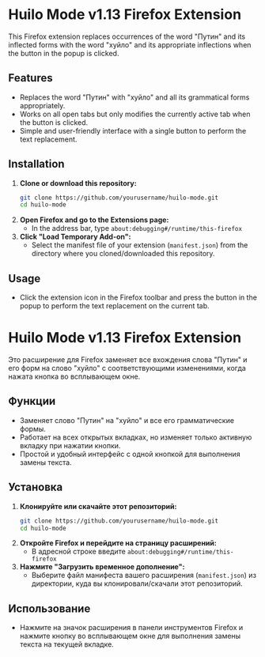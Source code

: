 

# Huilo Mode v1.13 Firefox Extension

This Firefox extension replaces occurrences of the word "Путин" and its inflected forms with the word "хуйло" and its appropriate inflections when the button in the popup is clicked.

## Features

- Replaces the word "Путин" with "хуйло" and all its grammatical forms appropriately.
- Works on all open tabs but only modifies the currently active tab when the button is clicked.
- Simple and user-friendly interface with a single button to perform the text replacement.

## Installation

1. **Clone or download this repository:**
   ```bash
   git clone https://github.com/yourusername/huilo-mode.git
   cd huilo-mode
   ```
2. **Open Firefox and go to the Extensions page:**
   - In the address bar, type `about:debugging#/runtime/this-firefox`
3. **Click "Load Temporary Add-on":**
   - Select the manifest file of your extension (`manifest.json`) from the directory where you cloned/downloaded this repository.

## Usage

- Click the extension icon in the Firefox toolbar and press the button in the popup to perform the text replacement on the current tab.


# Huilo Mode v1.13 Firefox Extension

Это расширение для Firefox заменяет все вхождения слова "Путин" и его форм на слово "хуйло" с соответствующими изменениями, когда нажата кнопка во всплывающем окне.

## Функции

- Заменяет слово "Путин" на "хуйло" и все его грамматические формы.
- Работает на всех открытых вкладках, но изменяет только активную вкладку при нажатии кнопки.
- Простой и удобный интерфейс с одной кнопкой для выполнения замены текста.

## Установка

1. **Клонируйте или скачайте этот репозиторий:**
   ```bash
   git clone https://github.com/yourusername/huilo-mode.git
   cd huilo-mode
   ```
2. **Откройте Firefox и перейдите на страницу расширений:**
   - В адресной строке введите `about:debugging#/runtime/this-firefox`
3. **Нажмите "Загрузить временное дополнение":**
   - Выберите файл манифеста вашего расширения (`manifest.json`) из директории, куда вы клонировали/скачали этот репозиторий.

## Использование

- Нажмите на значок расширения в панели инструментов Firefox и нажмите кнопку во всплывающем окне для выполнения замены текста на текущей вкладке.
